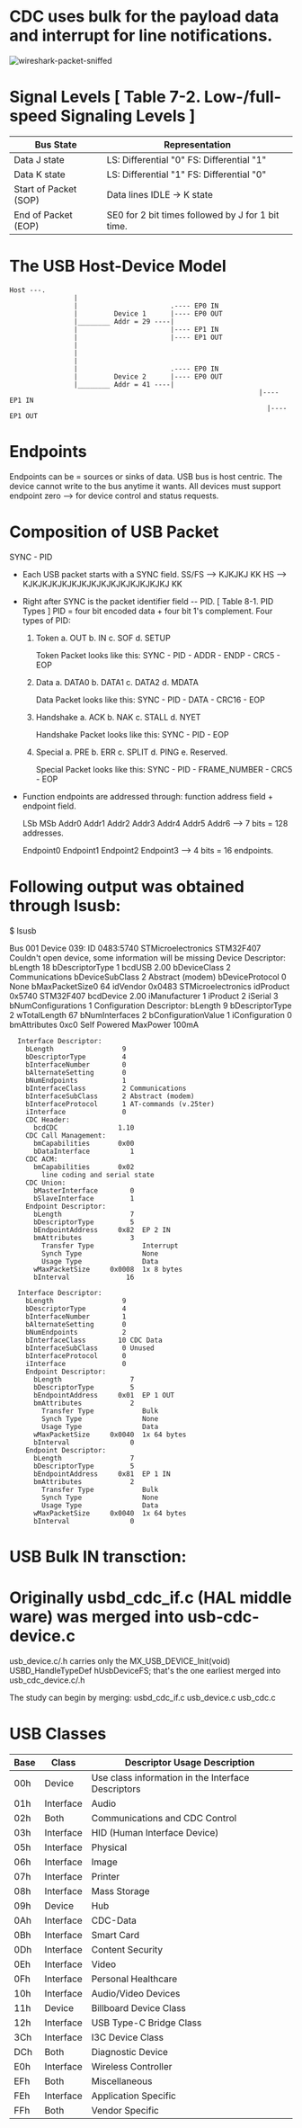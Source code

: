 # CDC uses bulk for the payload data and interrupt for line notifications. 
![wireshark-packet-sniffed](./media/wireshark-packet-sniffing.png)


# Signal Levels [ Table 7-2. Low-/full-speed Signaling Levels ]
| Bus State                           | Representation                                    | 
|------------------------------------ | ------------------------------------------------- |
| Data J state                        | LS: Differential "0"    FS: Differential "1"      |
| Data K state                        | LS: Differential "1"    FS: Differential "0"      |
| Start of Packet (SOP)               | Data lines IDLE -> K state                        |
| End of Packet (EOP)                 | SE0 for 2 bit times followed by J for 1 bit time. |

# The USB Host-Device Model

	Host ---.
					|
					|                       .---- EP0 IN
					|         Device 1      |---- EP0 OUT
					|________ Addr = 29 ----|
					|                       |---- EP1 IN
					|                       |---- EP1 OUT
					|
					|
					|
					|                       .---- EP0 IN   
					|         Device 2      |---- EP0 OUT
					|________ Addr = 41 ----|
																  |---- EP1 IN
																	|---- EP1 OUT

# Endpoints
Endpoints can be = sources or sinks of data. 
USB bus is host centric. The device cannot write to the bus anytime it wants.
All devices must support endpoint zero --> for device control and status requests.



# Composition of USB Packet 

  SYNC - PID 
  - Each USB packet starts with a SYNC field.
      SS/FS --> KJKJKJ KK 
      HS    --> KJKJKJKJKJKJKJKJKJKJKJKJKJKJKJ KK

  - Right after SYNC is the packet identifier field -- PID. [ Table 8-1. PID Types ] 
      PID = four bit encoded data + four bit 1's complement. 
      Four types of PID:
      1. Token
         a. OUT
         b. IN
         c. SOF
         d. SETUP

         Token Packet looks like this:
         SYNC - PID - ADDR - ENDP - CRC5 - EOP

      2. Data
         a. DATA0 
         b. DATA1
         c. DATA2
         d. MDATA

         Data Packet looks like this:
         SYNC - PID - DATA - CRC16 - EOP

      3. Handshake
         a. ACK
         b. NAK
         c. STALL
         d. NYET

         Handshake Packet looks like this:
         SYNC - PID - EOP

      4. Special 
         a. PRE
         b. ERR
         c. SPLIT
         d. PING
         e. Reserved.

         Special Packet looks like this:
         SYNC - PID - FRAME_NUMBER - CRC5 - EOP

  - Function endpoints are addressed through: function address field + endpoint field. 

    LSb                                 MSb
    Addr0 Addr1 Addr2 Addr3 Addr4 Addr5 Addr6 --> 7 bits = 128 addresses.

    Endpoint0 Endpoint1 Endpoint2 Endpoint3 --> 4 bits = 16 endpoints.

    







  
  


# Following output was obtained through lsusb:

  $ lsusb

  >
  Bus 001 Device 039: ID 0483:5740 STMicroelectronics STM32F407
  Couldn't open device, some information will be missing
  Device Descriptor:
    bLength                18
    bDescriptorType         1
    bcdUSB               2.00
    bDeviceClass            2 Communications
    bDeviceSubClass         2 Abstract (modem)
    bDeviceProtocol         0 None
    bMaxPacketSize0        64
    idVendor           0x0483 STMicroelectronics
    idProduct          0x5740 STM32F407
    bcdDevice            2.00
    iManufacturer           1 
    iProduct                2 
    iSerial                 3 
    bNumConfigurations      1
    Configuration Descriptor:
      bLength                 9
      bDescriptorType         2
      wTotalLength           67
      bNumInterfaces          2
      bConfigurationValue     1
      iConfiguration          0 
      bmAttributes         0xc0
        Self Powered
      MaxPower              100mA

      Interface Descriptor:
        bLength                 9
        bDescriptorType         4
        bInterfaceNumber        0
        bAlternateSetting       0
        bNumEndpoints           1
        bInterfaceClass         2 Communications
        bInterfaceSubClass      2 Abstract (modem)
        bInterfaceProtocol      1 AT-commands (v.25ter)
        iInterface              0 
        CDC Header:
          bcdCDC               1.10
        CDC Call Management:
          bmCapabilities       0x00
          bDataInterface          1
        CDC ACM:
          bmCapabilities       0x02
            line coding and serial state
        CDC Union:
          bMasterInterface        0
          bSlaveInterface         1 
        Endpoint Descriptor:
          bLength                 7
          bDescriptorType         5
          bEndpointAddress     0x82  EP 2 IN
          bmAttributes            3
            Transfer Type            Interrupt
            Synch Type               None
            Usage Type               Data
          wMaxPacketSize     0x0008  1x 8 bytes
          bInterval              16

      Interface Descriptor:
        bLength                 9
        bDescriptorType         4
        bInterfaceNumber        1
        bAlternateSetting       0
        bNumEndpoints           2
        bInterfaceClass        10 CDC Data
        bInterfaceSubClass      0 Unused
        bInterfaceProtocol      0 
        iInterface              0 
        Endpoint Descriptor:
          bLength                 7
          bDescriptorType         5
          bEndpointAddress     0x01  EP 1 OUT
          bmAttributes            2
            Transfer Type            Bulk
            Synch Type               None
            Usage Type               Data
          wMaxPacketSize     0x0040  1x 64 bytes
          bInterval               0
        Endpoint Descriptor:
          bLength                 7
          bDescriptorType         5
          bEndpointAddress     0x81  EP 1 IN
          bmAttributes            2
            Transfer Type            Bulk
            Synch Type               None
            Usage Type               Data
          wMaxPacketSize     0x0040  1x 64 bytes
          bInterval               0

# USB Bulk IN transction:




# Originally usbd_cdc_if.c (HAL middle ware) was merged into usb-cdc-device.c

usb_device.c/.h carries only 
    the MX_USB_DEVICE_Init(void) 
    USBD_HandleTypeDef hUsbDeviceFS;
  that's the one earliest merged into usb_cdc_device.c/.h


The study can begin by merging:
  usbd_cdc_if.c
  usb_device.c
  usb_cdc.c

# USB Classes
| Base | Class      | Descriptor Usage Description                       |
|------|------------|----------------------------------------------------|
| 00h  | Device     | Use class information in the Interface Descriptors |
| 01h  | Interface  | Audio                                              |
| 02h  | Both       | Communications and CDC Control                     |
| 03h  | Interface  | HID (Human Interface Device)                       |
| 05h  | Interface  | Physical                                           |
| 06h  | Interface  | Image                                              |
| 07h  | Interface  | Printer                                            |
| 08h  | Interface  | Mass Storage                                       |
| 09h  | Device     | Hub                                                |
| 0Ah  | Interface  | CDC-Data                                           |
| 0Bh  | Interface  | Smart Card                                         |
| 0Dh  | Interface  | Content Security                                   |
| 0Eh  | Interface  | Video                                              |
| 0Fh  | Interface  | Personal Healthcare                                |
| 10h  | Interface  | Audio/Video Devices                                |
| 11h  | Device     | Billboard Device Class                             |
| 12h  | Interface  | USB Type-C Bridge Class                            |
| 3Ch   | Interface  | I3C Device Class                                   |
| DCh  | Both       | Diagnostic Device                                  |
| E0h  | Interface  | Wireless Controller                                |
| EFh  | Both       | Miscellaneous                                      |
| FEh  | Interface  | Application Specific                               |
| FFh  | Both       | Vendor Specific                                    |






